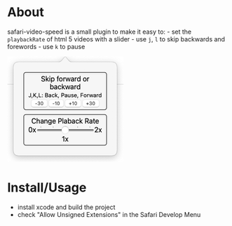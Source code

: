 # About
safari-video-speed is a small plugin to make it easy to:
    - set the `playbackRate` of html 5 videos with a slider
    - use `j`, `l` to skip backwards and forewords
    - use `k` to pause

![speed slider](https://github.com/nburns/safari-video-speed/raw/main/ui.png)

# Install/Usage
- install xcode and build the project
- check "Allow Unsigned Extensions" in the Safari Develop Menu
